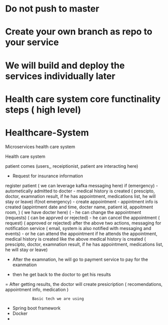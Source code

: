 # Do not push to master
# Create your own branch as repo to your service
# We will build and deploy the services individually later

# Health care system core functinality steps ( high level)

# Healthcare-System
Microservices health care system

Health care system 

patient comes  (users,, receiptionist, patient are interacting here)

- Request for insurance information

register patient ( we can leverage kafka messaging here)
 if (emergency) 
      - autometically admitted to docter
     - medical history is created ( prescipto, doctor, examnation result, if he has appointment, medications list, he will stay or leave)
if(not emergency)
     - create appointment
     - appintment info is created (appintment date and time, docter name, patient id, appoitment room,  ) ( we have docter here)
         ( 
                  - he can change the appointment (requests) ( can be apprved or rejected)
                  - he can cancel the appointment ( request)   ( approved or rejected) 
                          after the above two actions, messaging for notification service ( email, system is also notified with messaging and events)
                  - or he can attend the appointment 
        if he attends the appointment, medical history is created like the above
              medical history is created ( prescipto, doctor, examnation result, if he has appointment, medications list, he will stay or leave)

- After the examnation, he will go to payment service to pay for the exanmation

- then he get back to the doctor to get his results

= After getting results, the doctor will create presicription ( recomendations, appointment info, medication )

                       
                Basic tech we are using
- Spring boot framework
- Docker
-  
